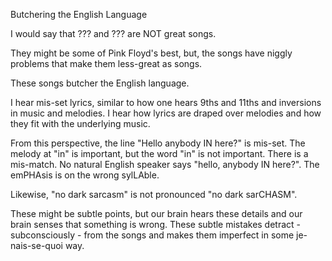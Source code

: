Butchering the English Language

I would say that ??? and ??? are NOT great songs.

They might be some of Pink Floyd's best, but, the songs have niggly problems that make them less-great as songs.

These songs butcher the English language.

I hear mis-set lyrics, similar to how one hears 9ths and 11ths and inversions in music and melodies. I hear how lyrics are draped over melodies and how they fit with the underlying music.

From this perspective, the line "Hello anybody IN here?" is mis-set.  The melody at "in" is important, but the word "in" is not important.  There is a mis-match.  No natural English speaker says "hello, anybody IN here?".  The emPHAsis is on the wrong sylLAble.

Likewise, "no dark sarcasm" is not pronounced "no dark sarCHASM".

These might be subtle points, but our brain hears these details and our brain senses that something is wrong.  These subtle mistakes detract - subconsciously - from the songs and makes them imperfect in some je-nais-se-quoi way.